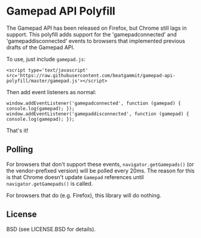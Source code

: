 Gamepad API Polyfill
====================

The Gamepad API has been released on Firefox, but Chrome still lags in support. This polyfill adds support for the 'gamepadconnected' and 'gamepaddisconnected' events to browsers that implemented previous drafts of the Gamepad API.

To use, just include `gamepad.js`:

    <script type='text/javascript' src='https://raw.githubusercontent.com/beatgammit/gamepad-api-polyfill/master/gamepad.js'></script>

Then add event listeners as normal:

    window.addEventListener('gamepadconnected', function (gamepad) { console.log(gamepad); });
    window.addEventListener('gamepaddisconnected', function (gamepad) { console.log(gamepad); });

That's it!

Polling
-------

For browsers that don't support these events, `navigator.getGamepads()` (or the vendor-prefixed version) will be polled every 20ms. The reason for this is that Chrome doesn't update `Gamepad` references until `navigator.getGamepads()` is called.

For browsers that do (e.g. Firefox), this library will do nothing.

License
-------

BSD (see LICENSE.BSD for details).
